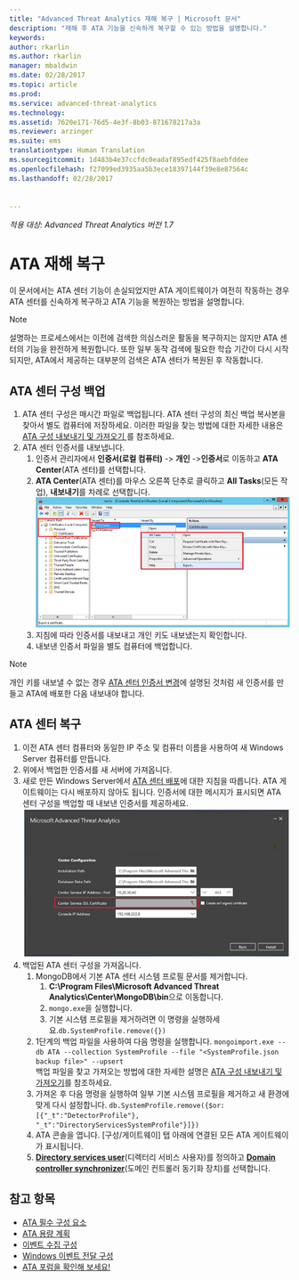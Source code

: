 ```yaml
---
title: "Advanced Threat Analytics 재해 복구 | Microsoft 문서"
description: "재해 후 ATA 기능을 신속하게 복구할 수 있는 방법을 설명합니다."
keywords: 
author: rkarlin
ms.author: rkarlin
manager: mbaldwin
ms.date: 02/28/2017
ms.topic: article
ms.prod: 
ms.service: advanced-threat-analytics
ms.technology: 
ms.assetid: 7620e171-76d5-4e3f-8b03-871678217a3a
ms.reviewer: arzinger
ms.suite: ems
translationtype: Human Translation
ms.sourcegitcommit: 1d483b4e37ccfdc0eadaf895edf425f8aebfddee
ms.openlocfilehash: f27099ed3935aa5b3ece18397144f39e8e87564c
ms.lasthandoff: 02/28/2017


---
```


*적용 대상: Advanced Threat Analytics 버전 1.7*



# <a name="ata-disaster-recovery"></a>ATA 재해 복구
이 문서에서는 ATA 센터 기능이 손실되었지만 ATA 게이트웨이가 여전히 작동하는 경우 ATA 센터를 신속하게 복구하고 ATA 기능을 복원하는 방법을 설명합니다. 

>[!NOTE]
> 설명하는 프로세스에서는 이전에 검색한 의심스러운 활동을 복구하지는 않지만 ATA 센터의 기능을 완전하게 복원합니다. 또한 일부 동작 검색에 필요한 학습 기간이 다시 시작되지만, ATA에서 제공하는 대부분의 검색은 ATA 센터가 복원된 후 작동합니다. 

## <a name="back-up-your-ata-center-configuration"></a>ATA 센터 구성 백업

1. ATA 센터 구성은 매시간 파일로 백업됩니다. ATA 센터 구성의 최신 백업 복사본을 찾아서 별도 컴퓨터에 저장하세요. 이러한 파일을 찾는 방법에 대한 자세한 내용은 [ATA 구성 내보내기 및 가져오기 ](/advanced-threat-analytics/deploy-use/ata-configuration-file)를 참조하세요. 
2. ATA 센터 인증서를 내보냅니다.
    1. 인증서 관리자에서 **인증서(로컬 컴퓨터)** -> **개인** ->**인증서**로 이동하고 **ATA Center**(ATA 센터)를 선택합니다.
    2. **ATA Center**(ATA 센터)를 마우스 오른쪽 단추로 클릭하고 **All Tasks**(모든 작업), **내보내기**를 차례로 선택합니다. 
     ![ATA 센터 인증서](media/ata-center-cert.png)
    3. 지침에 따라 인증서를 내보내고 개인 키도 내보냈는지 확인합니다.
    4. 내보낸 인증서 파일을 별도 컴퓨터에 백업합니다.

  > [!NOTE] 
  > 개인 키를 내보낼 수 없는 경우 [ATA 센터 인증서 변경](/advanced-threat-analytics/deploy-use/modifying-ata-config-centercert)에 설명된 것처럼 새 인증서를 만들고 ATA에 배포한 다음 내보내야 합니다. 

## <a name="recover-your-ata-center"></a>ATA 센터 복구

1. 이전 ATA 센터 컴퓨터와 동일한 IP 주소 및 컴퓨터 이름을 사용하여 새 Windows Server 컴퓨터를 만듭니다.
4. 위에서 백업한 인증서를 새 서버에 가져옵니다.
5. 새로 만든 Windows Server에서 [ATA 센터 배포](/advanced-threat-analytics/deploy-use/install-ata-step1)에 대한 지침을 따릅니다. ATA 게이트웨이는 다시 배포하지 않아도 됩니다. 인증서에 대한 메시지가 표시되면 ATA 센터 구성을 백업할 때 내보낸 인증서를 제공하세요. 
![ATA 센터 복원](media/ata-center-restore.png)
6. 백업된 ATA 센터 구성을 가져옵니다.
    1. MongoDB에서 기본 ATA 센터 시스템 프로필 문서를 제거합니다. 
        1. **C:\Program Files\Microsoft Advanced Threat Analytics\Center\MongoDB\bin**으로 이동합니다. 
        2. `mongo.exe`을 실행합니다. 
        3. 기본 시스템 프로필을 제거하려면 이 명령을 실행하세요.`db.SystemProfile.remove({})`
    2. 1단계의 백업 파일을 사용하여 다음 명령을 실행합니다. `mongoimport.exe --db ATA --collection SystemProfile --file "<SystemProfile.json backup file>" --upsert`</br>
    백업 파일을 찾고 가져오는 방법에 대한 자세한 설명은 [ATA 구성 내보내기 및 가져오기](/advanced-threat-analytics/deploy-use/ata-configuration-file)를 참조하세요. 
    3. 가져온 후 다음 명령을 실행하여 일부 기본 시스템 프로필을 제거하고 새 환경에 맞게 다시 설정합니다. `db.SystemProfile.remove({$or:[{"_t":"DetectorProfile"}, "_t":"DirectoryServicesSystemProfile"}]}) `
    4. ATA 콘솔을 엽니다. [구성/게이트웨이] 탭 아래에 연결된 모든 ATA 게이트웨이가 표시됩니다. 
    5. [**Directory services user**](/advanced-threat-analytics/deploy-use/install-ata-step2)(디렉터리 서비스 사용자)를 정의하고 [**Domain controller synchronizer**](/advanced-threat-analytics/deploy-use/install-ata-step5)(도메인 컨트롤러 동기화 장치)를 선택합니다. 






## <a name="see-also"></a>참고 항목
- [ATA 필수 구성 요소](/advanced-threat-analytics/plan-design/ata-prerequisites)
- [ATA 용량 계획](/advanced-threat-analytics/plan-design/ata-capacity-planning)
- [이벤트 수집 구성](/advanced-threat-analytics/deploy-use/configure-event-collection)
- [Windows 이벤트 전달 구성](/advanced-threat-analytics/deploy-use/configure-event-collection#configuring-windows-event-forwarding)
- [ATA 포럼을 확인해 보세요!](https://social.technet.microsoft.com/Forums/security/home?forum=mata)

